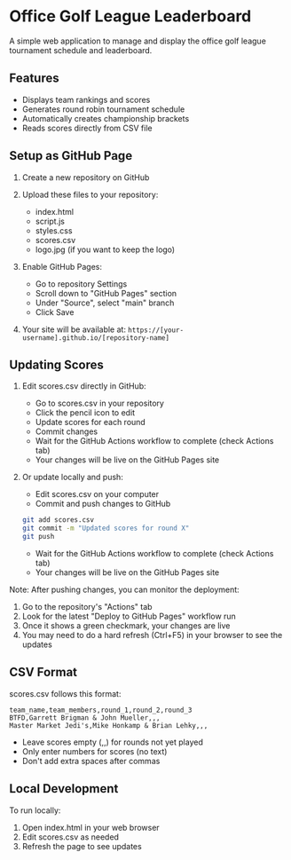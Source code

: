 # Office Golf League Leaderboard

A simple web application to manage and display the office golf league tournament schedule and leaderboard.

## Features
- Displays team rankings and scores
- Generates round robin tournament schedule
- Automatically creates championship brackets
- Reads scores directly from CSV file

## Setup as GitHub Page

1. Create a new repository on GitHub
2. Upload these files to your repository:
   - index.html
   - script.js
   - styles.css
   - scores.csv
   - logo.jpg (if you want to keep the logo)

3. Enable GitHub Pages:
   - Go to repository Settings
   - Scroll down to "GitHub Pages" section
   - Under "Source", select "main" branch
   - Click Save

4. Your site will be available at: `https://[your-username].github.io/[repository-name]`

## Updating Scores

1. Edit scores.csv directly in GitHub:
   - Go to scores.csv in your repository
   - Click the pencil icon to edit
   - Update scores for each round
   - Commit changes
   - Wait for the GitHub Actions workflow to complete (check Actions tab)
   - Your changes will be live on the GitHub Pages site

2. Or update locally and push:
   - Edit scores.csv on your computer
   - Commit and push changes to GitHub
   ```bash
   git add scores.csv
   git commit -m "Updated scores for round X"
   git push
   ```
   - Wait for the GitHub Actions workflow to complete (check Actions tab)
   - Your changes will be live on the GitHub Pages site

Note: After pushing changes, you can monitor the deployment:
1. Go to the repository's "Actions" tab
2. Look for the latest "Deploy to GitHub Pages" workflow run
3. Once it shows a green checkmark, your changes are live
4. You may need to do a hard refresh (Ctrl+F5) in your browser to see the updates

## CSV Format
scores.csv follows this format:
```csv
team_name,team_members,round_1,round_2,round_3
BTFD,Garrett Brigman & John Mueller,,,
Master Market Jedi's,Mike Honkamp & Brian Lehky,,,
```

- Leave scores empty (,,) for rounds not yet played
- Only enter numbers for scores (no text)
- Don't add extra spaces after commas

## Local Development

To run locally:
1. Open index.html in your web browser
2. Edit scores.csv as needed
3. Refresh the page to see updates
